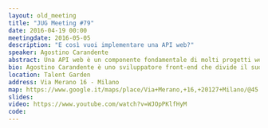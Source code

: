 ```yaml
---
layout: old_meeting
title: "JUG Meeting #79"
date: 2016-04-19 00:00
meetingdate: 2016-05-05
description: "E così vuoi implementare una API web?"
speaker: Agostino Carandente
abstract: Una API web è un componente fondamentale di molti progetti web e mobile moderni. Che si tratti del collante tra back-end e front-end o che sia un prodotto a se stante, la progettazione di una API presenta una varietà di sfide originali e variazioni di problemi già visti in altri ambienti. La letteratura e i tool per affrontare questo tipo di progettazione sono a volte carenti, e le best practice sono ancora largamente in formazione.<br/>Vedremo insieme alcuni dei problemi più comuni, e usando le slide come spunto discuteremo delle soluzioni già note e di idee per applicarle al meglio nei casi che più ci riguardano.
bio: Agostino Carandente è uno sviluppatore front-end che divide il suo cuore tra il web e le applicazioni mobile native. Dopo aver combattuto nelle guerre dei browser e aver scalato le vette dell'App Store, è alla ricerca dello spirito della esperienza utente perfetta.
location: Talent Garden
address: Via Merano 16 - Milano
map: https://www.google.it/maps/place/Via+Merano,+16,+20127+Milano/@45.4973292,9.2190919,17z/data=!4m2!3m1!1s0x4786c71edb42c4c9:0xf2660d294c26c38c
slides:
video: https://www.youtube.com/watch?v=WJOpPKlfHyM
code:
---
```

